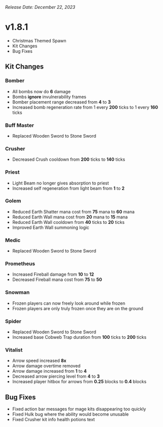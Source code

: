 _Release Date: December 22, 2023_

# v1.8.1
- Christmas Themed Spawn
- Kit Changes
- Bug Fixes
## Kit Changes
### Bomber
- All bombs now do **6** damage
- Bombs **ignore** invulnerability frames
- Bomber placement range decreased from **4** to **3**
- Increased bomb regeneration rate from 1 every **200** ticks to 1 every **160** ticks
### Buff Master
- Replaced Wooden Sword to Stone Sword
### Crusher
- Decreased Crush cooldown from **200** ticks to **140** ticks
### Priest
- Light Beam no longer gives absorption to priest
- Increased self regeneration from light beam from **1** to **2**
### Golem
- Reduced Earth Shatter mana cost from **75** mana  to **60** mana 
- Reduced Earth Wall mana cost from **20** mana to **15** mana 
- Reduced Earth Wall cooldown from **40** ticks to **20** ticks
- Improved Earth Wall summoning logic
### Medic
- Replaced Wooden Sword to Stone Sword
### Prometheus
- Increased Fireball damage from **10** to **12**
- Decreased Fireball mana cost from **75** to **50**
### Snowman
- Frozen players can now freely look around while frozen
- Frozen players are only truly frozen once they are on the ground
### Spider
- Replaced Wooden Sword to Stone Sword
- Increased base Cobweb Trap duration from **100** ticks to **200** ticks
### Vitalist
- Arrow speed increased **8x**
- Arrow damage overtime removed
- Arrow damage increased from **1** to **4**
- Decreased arrow piercing level from **4** to **3**
- Increased player hitbox for arrows from **0.25** blocks to **0.4** blocks
## Bug Fixes
- Fixed action bar messages for mage kits disappearing too quickly
- Fixed Hulk bug where the ability would become unusable
- Fixed Crusher kit info health potions text